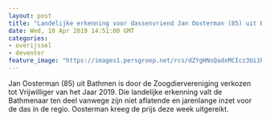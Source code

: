 ```yaml
---
layout: post
title: "Landelijke erkenning voor dassenvriend Jan Oosterman (85) uit Bathmen"
date: Wed, 10 Apr 2019 14:51:00 GMT
categories: 
- overijssel 
- deventer 
feature_image: "https://images1.persgroep.net/rcs/dZYgHNsQadxMCIcz3Ui1PGW9pq0/diocontent/145245381/_fitwidth/400/?appId=21791a8992982cd8da851550a453bd7f&quality=0.7"
---
```


Jan Oosterman (85) uit Bathmen is door de Zoogdiervereniging verkozen tot Vrijwilliger van het Jaar 2019. Die landelijke erkenning valt de Bathmenaar ten deel vanwege zijn niet aflatende en jarenlange inzet voor de das in de regio. Oosterman kreeg de prijs deze week uitgereikt.
